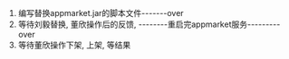 
1. 编写替换appmarket.jar的脚本文件-------over
2. 等待刘毅替换, 董欣操作后的反馈, --------重启完appmarket服务---------over
3. 等待董欣操作下架, 上架, 等结果 
